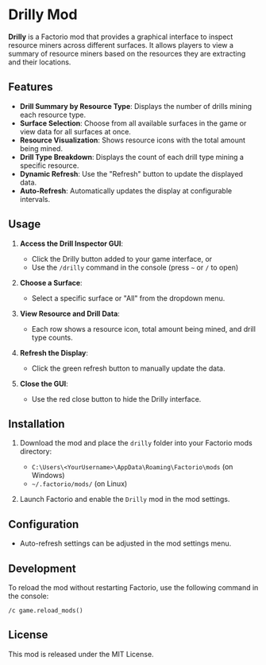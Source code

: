 # Drilly Mod

**Drilly** is a Factorio mod that provides a graphical interface to inspect resource miners across different surfaces. It allows players to view a summary of resource miners based on the resources they are extracting and their locations.

## Features

- **Drill Summary by Resource Type**: Displays the number of drills mining each resource type.
- **Surface Selection**: Choose from all available surfaces in the game or view data for all surfaces at once.
- **Resource Visualization**: Shows resource icons with the total amount being mined.
- **Drill Type Breakdown**: Displays the count of each drill type mining a specific resource.
- **Dynamic Refresh**: Use the "Refresh" button to update the displayed data.
- **Auto-Refresh**: Automatically updates the display at configurable intervals.

## Usage

1. **Access the Drill Inspector GUI**:
   - Click the Drilly button added to your game interface, or
   - Use the `/drilly` command in the console (press `~` or `/` to open)

2. **Choose a Surface**:
   - Select a specific surface or "All" from the dropdown menu.

3. **View Resource and Drill Data**:
   - Each row shows a resource icon, total amount being mined, and drill type counts.

4. **Refresh the Display**:
   - Click the green refresh button to manually update the data.

5. **Close the GUI**:
   - Use the red close button to hide the Drilly interface.

## Installation

1. Download the mod and place the `drilly` folder into your Factorio mods directory:
   - `C:\Users\<YourUsername>\AppData\Roaming\Factorio\mods` (on Windows)
   - `~/.factorio/mods/` (on Linux)
   
2. Launch Factorio and enable the `Drilly` mod in the mod settings.

## Configuration

- Auto-refresh settings can be adjusted in the mod settings menu.

## Development

To reload the mod without restarting Factorio, use the following command in the console:

```
/c game.reload_mods()
```

## License

This mod is released under the MIT License.
